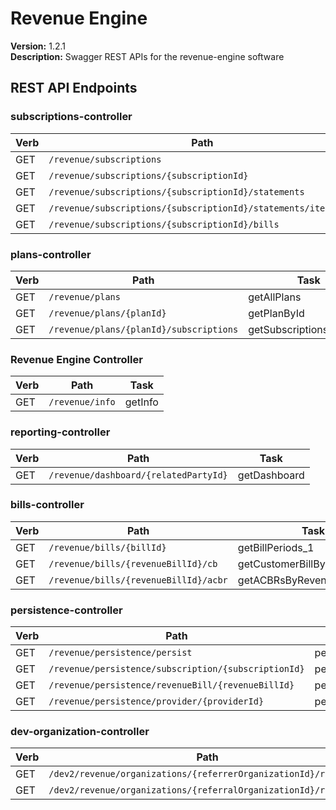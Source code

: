 # Revenue Engine

**Version:** 1.2.1  
**Description:** Swagger REST APIs for the revenue-engine software  


## REST API Endpoints

### subscriptions-controller
| Verb | Path | Task |
|------|------|------|
| GET | `/revenue/subscriptions` | getAllSubscriptions |
| GET | `/revenue/subscriptions/{subscriptionId}` | getSubscription |
| GET | `/revenue/subscriptions/{subscriptionId}/statements` | statementCalculator |
| GET | `/revenue/subscriptions/{subscriptionId}/statements/itemsonly` | statementItems |
| GET | `/revenue/subscriptions/{subscriptionId}/bills` | getBillPeriods |

### plans-controller
| Verb | Path | Task |
|------|------|------|
| GET | `/revenue/plans` | getAllPlans |
| GET | `/revenue/plans/{planId}` | getPlanById |
| GET | `/revenue/plans/{planId}/subscriptions` | getSubscriptionsByPlanId |

### Revenue Engine Controller
| Verb | Path | Task |
|------|------|------|
| GET | `/revenue/info` | getInfo |

### reporting-controller
| Verb | Path | Task |
|------|------|------|
| GET | `/revenue/dashboard/{relatedPartyId}` | getDashboard |

### bills-controller
| Verb | Path | Task |
|------|------|------|
| GET | `/revenue/bills/{billId}` | getBillPeriods_1 |
| GET | `/revenue/bills/{revenueBillId}/cb` | getCustomerBillByRevenueBillId |
| GET | `/revenue/bills/{revenueBillId}/acbr` | getACBRsByRevenueBillId |

### persistence-controller
| Verb | Path | Task |
|------|------|------|
| GET | `/revenue/persistence/persist` | peristEverything |
| GET | `/revenue/persistence/subscription/{subscriptionId}` | peristForSubscription |
| GET | `/revenue/persistence/revenueBill/{revenueBillId}` | peristRevenueBill |
| GET | `/revenue/persistence/provider/{providerId}` | peristForProvider |

### dev-organization-controller
| Verb | Path | Task |
|------|------|------|
| GET | `/dev2/revenue/organizations/{referrerOrganizationId}/referrals` | listReferralsProviders |
| GET | `/dev2/revenue/organizations/{referralOrganizationId}/referrer` | getReferrerProvider |

